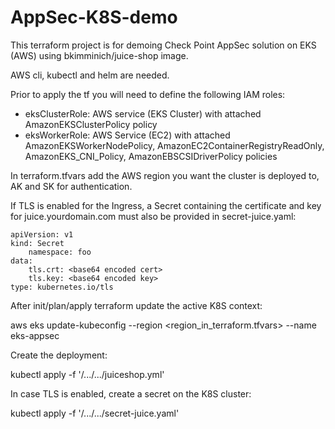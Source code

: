# AppSec-K8S-demo

This terraform project is for demoing Check Point AppSec solution on EKS (AWS) using bkimminich/juice-shop image.

AWS cli, kubectl and helm are needed.

Prior to apply the tf you will need to define the following IAM roles:

  * eksClusterRole: AWS service (EKS Cluster) with attached AmazonEKSClusterPolicy policy
  * eksWorkerRole: AWS Service (EC2) with attached AmazonEKSWorkerNodePolicy, AmazonEC2ContainerRegistryReadOnly, AmazonEKS_CNI_Policy, AmazonEBSCSIDriverPolicy policies

In terraform.tfvars add the AWS region you want the cluster is deployed to, AK and SK for authentication.

If TLS is enabled for the Ingress, a Secret containing the certificate and key for juice.yourdomain.com must also be provided in secret-juice.yaml:

	apiVersion: v1
	kind: Secret
		namespace: foo
	data:
		tls.crt: <base64 encoded cert>
 		tls.key: <base64 encoded key>
	type: kubernetes.io/tls
	
After init/plan/apply terraform update the active K8S context:

aws eks update-kubeconfig --region <region_in_terraform.tfvars> --name eks-appsec

Create the deployment:

kubectl apply -f '/.../.../juiceshop.yml'

In case TLS is enabled, create a secret on the K8S cluster:

kubectl apply -f '/.../.../secret-juice.yaml'

